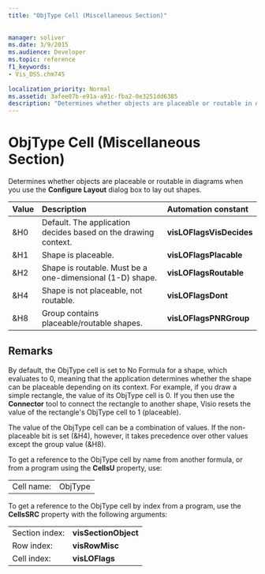 ```yaml
---
title: "ObjType Cell (Miscellaneous Section)"
 
 
manager: soliver
ms.date: 3/9/2015
ms.audience: Developer
ms.topic: reference
f1_keywords:
- Vis_DSS.chm745
 
localization_priority: Normal
ms.assetid: 3afee07b-e91a-a91c-fba2-0e3251dd6385
description: "Determines whether objects are placeable or routable in diagrams when you use the Configure Layout dialog box to lay out shapes."
---
```


# ObjType Cell (Miscellaneous Section)

Determines whether objects are placeable or routable in diagrams when you use the **Configure Layout** dialog box to lay out shapes. 
  
|**Value**|**Description**|**Automation constant**|
|:-----|:-----|:-----|
|&amp;H0  <br/> |Default. The application decides based on the drawing context.  <br/> |**visLOFlagsVisDecides** <br/> |
|&amp;H1  <br/> |Shape is placeable.  <br/> |**visLOFlagsPlacable** <br/> |
|&amp;H2  <br/> |Shape is routable. Must be a one-dimensional (1-D) shape.  <br/> |**visLOFlagsRoutable** <br/> |
|&amp;H4  <br/> |Shape is not placeable, not routable.  <br/> |**visLOFlagsDont** <br/> |
|&amp;H8  <br/> |Group contains placeable/routable shapes.  <br/> |**visLOFlagsPNRGroup** <br/> |
   
## Remarks

By default, the ObjType cell is set to No Formula for a shape, which evaluates to 0, meaning that the application determines whether the shape can be placeable depending on its context. For example, if you draw a simple rectangle, the value of its ObjType cell is 0. If you then use the **Connector** tool to connect the rectangle to another shape, Visio resets the value of the rectangle's ObjType cell to 1 (placeable). 
  
The value of the ObjType cell can be a combination of values. If the non-placeable bit is set (&amp;H4), however, it takes precedence over other values except the group value (&amp;H8).
  
To get a reference to the ObjType cell by name from another formula, or from a program using the **CellsU** property, use: 
  
|||
|:-----|:-----|
|Cell name:  <br/> |ObjType  <br/> |
   
To get a reference to the ObjType cell by index from a program, use the **CellsSRC** property with the following arguments: 
  
|||
|:-----|:-----|
|Section index:  <br/> |**visSectionObject** <br/> |
|Row index:  <br/> |**visRowMisc** <br/> |
|Cell index:  <br/> |**visLOFlags** <br/> |
   

